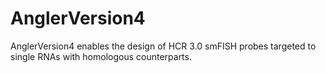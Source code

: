 # AnglerVersion4
AnglerVersion4 enables the design of HCR 3.0 smFISH probes targeted to single RNAs with homologous counterparts.
